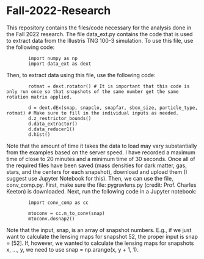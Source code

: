 # Fall-2022-Research

This repository contains the files/code necessary for the analysis done in the Fall 2022 research.
The file data_ext.py contains the code that is used to extract data from the Illustris TNG 100-3 simulation. To use this file, use the following code:

            import numpy as np
            import data_ext as dext
            
Then, to extract data using this file, use the following code:

            rotmat = dext.rotator() # It is important that this code is only run once so that snapshots of the same number get the same rotation matrix applied.

            d = dext.dEx(snap, snapclo, snapfar, sbox_size, particle_type, rotmat) # Make sure to fill in the individual inputs as needed. 
            d.z_restrictor_bounds()
            d.data_extractor()
            d.data_reducer1()
            d.hist()

Note that the amount of time it takes the data to load may vary substantially from the examples based on the server speed. I have recorded a maximum time of close to 20 minutes and a minimum time of 30 seconds. Once all of the required files have been saved (mass densities for dark matter, gas, stars, and the centers for each snapshot), download and upload them (I suggest use Jupyter Notebook for this). Then, we can use the file, conv_comp.py. First, make sure the file: pygravlens.py (credit: Prof. Charles Keeton) is downloaded. Next, run the following code in a Jupyter notebook:

            import conv_comp as cc
            
            mtoconv = cc.m_to_conv(snap)
            mtoconv.dosnap2()

Note that the input, snap, is an array of snapshot numbers. E.g., if we just want to calculate the lensing maps for snapshot 52, the proper input is snap = [52]. If, however, we wanted to calculate the lensing maps for snapshots x, ..., y, we need to use snap = np.arange(x, y + 1, 1).

